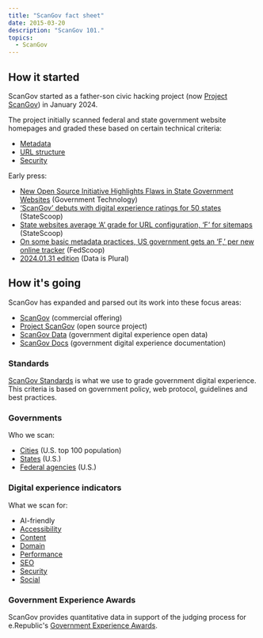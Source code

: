 ```yaml
---
title: "ScanGov fact sheet"
date: 2015-03-20
description: "ScanGov 101."
topics:
  - ScanGov
---
```


## How it started

ScanGov started as a father-son civic hacking project (now [Project ScanGov](https://scangov.org)) in January 2024.

The project initially scanned federal and state government website homepages and graded these based on certain technical criteria:

- [Metadata](/metadata)
- [URL structure](/domain)
- [Security](/security)

Early press:

- [New Open Source Initiative Highlights Flaws in State Government Websites](https://www.govtech.com/podcasts/new-open-source-initiative-highlights-flaws-in-state-government-websites) (Government Technology)
- [‘ScanGov’ debuts with digital experience ratings for 50 states](https://statescoop.com/scangov-government-website-tracker-2024/) (StateScoop)
- [State websites average ‘A’ grade for URL configuration, ‘F’ for sitemaps](https://statescoop.com/state-website-accessibility-sitemaps-failing-grade/) (StateScoop)
- [On some basic metadata practices, US government gets an ‘F,’ per new online tracker](https://fedscoop.com/on-some-basic-metadata-practices-us-government-gets-an-f-per-new-online-tracker/) (FedScoop)
- [2024.01.31 edition](https://www.data-is-plural.com/archive/2024-01-31-edition/) (Data is Plural)

## How it's going

ScanGov has expanded and parsed out its work into these focus areas:

- [ScanGov](https://scangov.com) (commercial offering)
- [Project ScanGov](https://scangov.org) (open source project)
- [ScanGov Data](https://data.scangov.org) (government digital experience open data)
- [ScanGov Docs](https://docs.scangov.org) (government digital experience documentation)

### Standards

[ScanGov Standards](https://standards.scangov.org) is what we use to grade government digital experience. This criteria is based on government policy, web protocol, guidelines and best practices.

### Governments

Who we scan:

- [Cities](https://scangov.org/rankings/cities/) (U.S. top 100 population)
- [States](https://scangov.org/rankings/states/) (U.S.)
- [Federal agencies](https://scangov.org/rankings/federal/) (U.S.)

### Digital experience indicators

What we scan for:

- AI-friendly
- [Accessibility](https://scangov.org/sorts/accessibility/)
- [Content](https://scangov.org/sorts/content/)
- [Domain](https://scangov.org/sorts/url/)
- [Performance](https://scangov.org/sorts/performance/)
- [SEO](https://scangov.org/sorts/seo/)
- [Security](https://scangov.org/sorts/security/)
- [Social](https://scangov.org/sorts/social/)

### Government Experience Awards

ScanGov provides quantitative data in support of the judging process for e.Republic's [Government Experience Awards](https://www.govtech.com/cdg/government-experience).